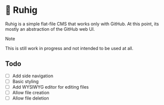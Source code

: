 # 🍃 Ruhig

Ruhig is a simple flat-file CMS that works only with GitHub. At this point, its mostly an abstraction of
the GitHub web UI.

> [!NOTE]  
> This is still work in progress and not intended to be used at all.

## Todo

- [ ] Add side navigation
- [ ] Basic styling
- [ ] Add WYSIWYG editor for editing files
- [ ] Allow file creation
- [ ] Allow file deletion
